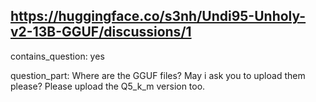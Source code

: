 ## https://huggingface.co/s3nh/Undi95-Unholy-v2-13B-GGUF/discussions/1

contains_question: yes

question_part: Where are the GGUF files?
May i ask you to upload them please?
Please upload the Q5_k_m version too.